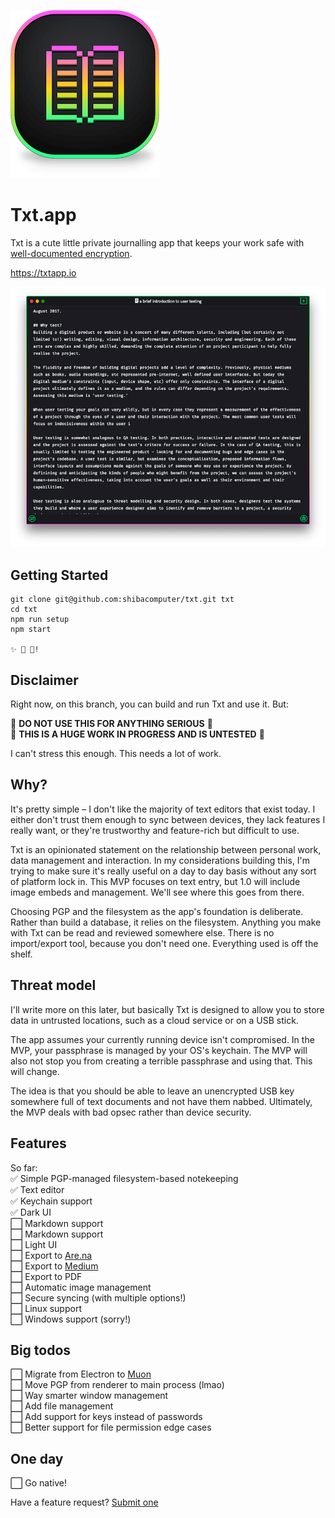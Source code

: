 ![Txt Logo](icon.png)
# Txt.app

Txt is a cute little private journalling app that keeps your work safe with
[well-documented encryption](https://en.wikipedia.org/wiki/Pretty_Good_Privacy).

https://txtapp.io

![Txt Screenshot](mvp-screenshot.png)

## Getting Started

```
git clone git@github.com:shibacomputer/txt.git txt
cd txt
npm run setup
npm start

✨ 📝 🚀!
```
## Disclaimer

Right now, on this branch, you can build and run Txt and use it. But:

🚫 **DO NOT USE THIS FOR ANYTHING SERIOUS** 🚫  
🚫 **THIS IS A HUGE WORK IN PROGRESS AND IS UNTESTED** 🚫

I can't stress this enough. This needs a lot of work.

## Why?
It's pretty simple – I don't like the majority of text editors that exist today.
I either don't trust them enough to sync between devices, they lack features
I really want, or they're trustworthy and feature-rich but difficult to use.

Txt is an opinionated statement on the relationship between personal work, data
management and interaction. In my considerations building this, I'm trying to
make sure it's really useful on a day to day basis without any sort of platform
lock in. This MVP focuses on text entry, but 1.0 will include image embeds and
management. We'll see where this goes from there.

Choosing PGP and the filesystem as the app's foundation is deliberate. Rather
than build a database, it relies on the filesystem. Anything you make with Txt
can be read and reviewed somewhere else. There is no import/export tool, because
you don't need one. Everything used is off the shelf.

## Threat model
I'll write more on this later, but basically Txt is designed to allow you to
store data in untrusted locations, such as a cloud service or on a USB stick.

The app assumes your currently running device isn't compromised. In the MVP,
your passphrase is managed by your OS's keychain. The MVP will also not stop you
from creating a terrible passphrase and using that. This will change.

The idea is that you should be able to leave an unencrypted USB key somewhere
full of text documents and not have them nabbed. Ultimately, the MVP deals with
bad opsec rather than device security.

## Features
So far:  
✅ Simple PGP-managed filesystem-based notekeeping  
✅ Text editor  
✅ Keychain support  
✅ Dark UI  
⬜️ Markdown support  
⬜️ Markdown support  
⬜️ Light UI  
⬜️ Export to [Are.na](https://are.na)  
⬜️ Export to [Medium](https://medium.com)  
⬜️ Export to PDF  
⬜️ Automatic image management  
⬜️ Secure syncing (with multiple options!)  
⬜️ Linux support  
⬜️ Windows support (sorry!)  

## Big todos
⬜️ Migrate from Electron to [Muon](https://github.com/brave/muon)  
⬜️ Move PGP from renderer to main process (lmao)  
⬜️ Way smarter window management  
⬜️ Add file management  
⬜️ Add support for keys instead of passwords  
⬜️ Better support for file permission edge cases  

## One day
⬜️ Go native!

Have a feature request? [Submit one](https://github.com/shibacomputer/txt/issues/new)

